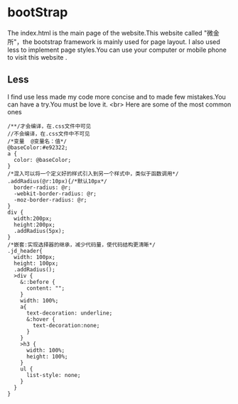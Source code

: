 # bootStrap
The index.html is the main page of the website.This website called "微金所"，the bootstrap framework is mainly used for page layout.
I also used less to implement page styles.You can use your computer or mobile phone to visit this website .
## Less
I find use less made my code more concise and to made few mistakes.You can have a try.You must be love it.  \<br>
Here are some of the most common ones
```
/**/才会编译，在.css文件中可见
//不会编译，在.css文件中不可见
/*变量  @变量名：值*/
@baseColor:#e92322;
a {
  color: @baseColor;
}
/*混入可以将一个定义好的样式引入到另一个样式中，类似于函数调用*/
.addRadius(@r:10px){/*默认10px*/
  border-radius: @r;
  -webkit-border-radius: @r;
  -moz-border-radius: @r;
}
div {
  width:200px;
  height:200px;
  .addRadius(5px);
}
/*嵌套:实现选择器的继承，减少代码量，使代码结构更清晰*/
.jd_header{
  width: 100px;
  height: 100px;
  .addRadius();
  >div {
    &::before {
      content: "";
    }
    width: 100%;
    a{
      text-decoration: underline;
      &:hover {
        text-decoration:none;
      }
    }
    >h3 {
      width: 100%;
      height: 100%;
    }
    ul {
      list-style: none;
    }
  }
}
```
